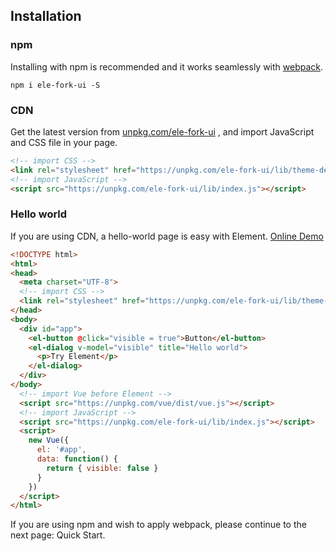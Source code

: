 ## Installation

### npm
Installing with npm is recommended and it works seamlessly with [webpack](https://webpack.js.org/).

```shell
npm i ele-fork-ui -S
```

### CDN
Get the latest version from [unpkg.com/ele-fork-ui](https://unpkg.com/ele-fork-ui/) , and import JavaScript and CSS file in your page.

```html
<!-- import CSS -->
<link rel="stylesheet" href="https://unpkg.com/ele-fork-ui/lib/theme-default/index.css">
<!-- import JavaScript -->
<script src="https://unpkg.com/ele-fork-ui/lib/index.js"></script>
```

### Hello world
If you are using CDN, a hello-world page is easy with Element. [Online Demo](http://codepen.io/QingWei-Li/pen/vXwJrY)

```html
<!DOCTYPE html>
<html>
<head>
  <meta charset="UTF-8">
  <!-- import CSS -->
  <link rel="stylesheet" href="https://unpkg.com/ele-fork-ui/lib/theme-default/index.css">
</head>
<body>
  <div id="app">
    <el-button @click="visible = true">Button</el-button>
    <el-dialog v-model="visible" title="Hello world">
      <p>Try Element</p>
    </el-dialog>
  </div>
</body>
  <!-- import Vue before Element -->
  <script src="https://unpkg.com/vue/dist/vue.js"></script>
  <!-- import JavaScript -->
  <script src="https://unpkg.com/ele-fork-ui/lib/index.js"></script>
  <script>
    new Vue({
      el: '#app',
      data: function() {
        return { visible: false }
      }
    })
  </script>
</html>
```
If you are using npm and wish to apply webpack, please continue to the next page: Quick Start.
